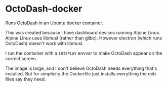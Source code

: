 # OctoDash-docker
Runs [OctoDash](https://unchartedbull.github.io/OctoDash) in an Ubuntu docker container.

This was created because I have dashboard devices running Alpine Linux. Alpine Linux
uses libmusl (rather than glibc). However electron (which runs OctoDash) doesn't work
with libmusl.

I run the container with a `$DISPLAY` envvar to make OctoDash appear on the correct
screen.

The image is large, and I don't believe OctoDash needs everything that's installed. But
for simplicity the Dockerfile just installs everything the deb files say they need.
